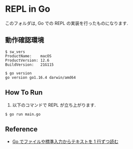 # REPL in Go

このフォルダは, Go での REPL の実装を行ったものになります.

## 動作確認環境

```
$ sw_vers
ProductName:	macOS
ProductVersion:	12.6
BuildVersion:	21G115

$ go version
go version go1.16.4 darwin/amd64
```

## How To Run

1. 以下のコマンドで REPL が立ち上がります.

```
$ go run main.go
```

## Reference

- [Go でファイルや標準入力からテキストを 1 行ずつ読む](https://www.yunabe.jp/tips/golang_readlines.html)
